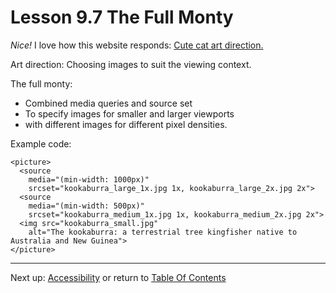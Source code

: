 # Lesson 9.7 The Full Monty

*Nice!* I love how this website responds: [Cute cat art direction.](http://udacity.github.io/responsive-images/examples/3-08/pictureArtDirection/)

Art direction: Choosing images to suit the viewing context.

The full monty:
- Combined media queries and source set
- To specify images for smaller and larger viewports
- with different images for different pixel densities.

Example code:
```
<picture>
  <source
    media="(min-width: 1000px)"
    srcset="kookaburra_large_1x.jpg 1x, kookaburra_large_2x.jpg 2x">
  <source
    media="(min-width: 500px)"
    srcset="kookaburra_medium_1x.jpg 1x, kookaburra_medium_2x.jpg 2x">
  <img src="kookaburra_small.jpg"
    alt="The kookaburra: a terrestrial tree kingfisher native to Australia and New Guinea">
</picture>
```

- - -
Next up: [Accessibility](ND024_Part2_Lesson09_08.md) or return to [Table Of Contents](./ND024_TableOfContents.md)
